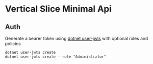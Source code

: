 # Vertical Slice Minimal Api

## Auth

Generate a bearer token using [dotnet user-jwts](https://learn.microsoft.com/en-us/aspnet/core/security/authentication/jwt-authn?view=aspnetcore-7.0&tabs=windows) with optional roles and policies

```
dotnet user-jwts create
dotnet user-jwts create --role "Administrator"
```
